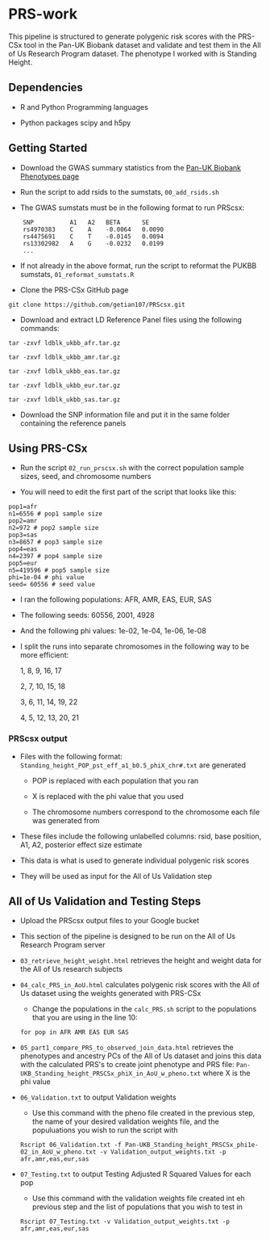 # PRS-work

This pipeline is structured to generate polygenic risk scores with the PRS-CSx tool in the Pan-UK Biobank dataset and validate and test them in the All of Us Research Program dataset.
The phenotype I worked with is Standing Height.

## Dependencies

* R and Python Programming languages

* Python packages scipy and h5py

## Getting Started

* Download the GWAS summary statistics from the [Pan-UK Biobank Phenotypes page](https://pan.ukbb.broadinstitute.org/phenotypes)
 
* Run the script to add rsids to the sumstats, `00_add_rsids.sh`

* The GWAS sumstats must be in the following format to run PRScsx:
```
    SNP          A1   A2   BETA      SE
    rs4970383    C    A    -0.0064   0.0090
    rs4475691    C    T    -0.0145   0.0094
    rs13302982   A    G    -0.0232   0.0199
    ...
```

* If not already in the above format, run the script to reformat the PUKBB sumstats, `01_reformat_sumstats.R`

* Clone the PRS-CSx GitHub page

`git clone https://github.com/getian107/PRScsx.git`

* Download and extract LD Reference Panel files using the following commands:

`tar -zxvf ldblk_ukbb_afr.tar.gz`

`tar -zxvf ldblk_ukbb_amr.tar.gz`

`tar -zxvf ldblk_ukbb_eas.tar.gz`

`tar -zxvf ldblk_ukbb_eur.tar.gz`

`tar -zxvf ldblk_ukbb_sas.tar.gz`

* Download the SNP information file and put it in the same folder containing the reference panels

## Using PRS-CSx

* Run the script `02_run_prscsx.sh` with the correct population sample sizes, seed, and chromosome numbers

* You will need to edit the first part of the script that looks like this:

```
pop1=afr
n1=6556 # pop1 sample size
pop2=amr
n2=972 # pop2 sample size
pop3=sas
n3=8657 # pop3 sample size
pop4=eas
n4=2397 # pop4 sample size
pop5=eur
n5=419596 # pop5 sample size
phi=1e-04 # phi value
seed= 60556 # seed value
```

* I ran the following populations: AFR, AMR, EAS, EUR, SAS

* The following seeds: 60556, 2001, 4928

* And the following phi values: 1e-02, 1e-04, 1e-06, 1e-08

* I split the runs into separate chromosomes in the following way to be more efficient:

	1, 8, 9, 16, 17

	2, 7, 10, 15, 18

	3, 6, 11, 14, 19, 22

	4, 5, 12, 13, 20, 21

### PRScsx output

* Files with the following format: `Standing_height_POP_pst_eff_a1_b0.5_phiX_chr#.txt` are generated

	* POP is replaced with each population that you ran

	* X is replaced with the phi value that you used

	* The chromosome numbers correspond to the chromosome each file was generated from

* These files include the following unlabelled columns: rsid, base position, A1, A2, posterior effect size estimate 

* This data is what is used to generate individual polygenic risk scores

* They will be used as input for the All of Us Validation step

## All of Us Validation and Testing Steps

* Upload the PRScsx output files to your Google bucket

* This section of the pipeline is designed to be run on the All of Us Research Program server

* `03_retrieve_height_weight.html` retrieves the height and weight data for the All of Us research subjects

* `04_calc_PRS_in_AoU.html` calculates polygenic risk scores with the All of Us dataset using the weights generated with PRS-CSx

	* Change the populations in the `calc_PRS.sh` script to the populations that you are using in the line 10:

	```
	for pop in AFR AMR EAS EUR SAS
	```

* `05_part1_compare_PRS_to_observed_join_data.html` retrieves the phenotypes and ancestry PCs of the All of Us dataset and joins this data with the calculated PRS's to create joint phenotype and PRS file: `Pan-UKB_Standing_height_PRSCSx_phiX_in_AoU_w_pheno.txt` where X is the phi value

* `06_Validation.txt` to output Validation weights

	* Use this command with the pheno file created in the previous step, the name of your desired validation weights file, and the populuations you wish to run the script with

	```
	Rscript 06_Validation.txt -f Pan-UKB_Standing_height_PRSCSx_phi1e-02_in_AoU_w_pheno.txt -v Validation_output_weights.txt -p afr,amr,eas,eur,sas
	```

* `07_Testing.txt` to output Testing Adjusted R Squared Values for each pop

	* Use this command with the validation weights file created int eh previous step and the list of populations that you wish to test in

	```
	Rscript 07_Testing.txt -v Validation_output_weights.txt -p afr,amr,eas,eur,sas
	```

